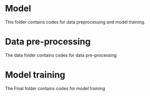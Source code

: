 # Model
This folder contains codes for data preprocessing and model training.
# Data pre-processing
The data folder contains codes for data pre-processing
# Model training
The Final folder contains codes for model training
